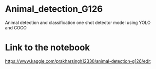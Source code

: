 # Animal_detection_G126
Animal detection and classification one shot detector model using YOLO and COCO
# Link to the notebook
https://www.kaggle.com/prakharsingh12330/animal-detection-g126/edit
